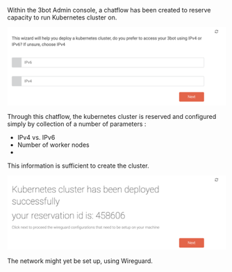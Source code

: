 Within the 3bot Admin console, a chatflow has been created to reserve capacity to run Kubernetes cluster on. 

![kubernetes_chatflow1](images/kubernetes/Kubernetes_chatflow1.png) 

Through this chatflow, the kubernetes cluster is reserved and configured simply by collection of a number of parameters : 
- IPv4 vs. IPv6
- Number of worker nodes
- 

This information is sufficient to create the cluster.

![kubernetes_chatflow11](images/kubernetes/Kubernetes_chatflow11.png)

The network might yet be set up, using Wireguard.
